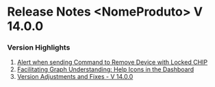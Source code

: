 # Release Notes \<NomeProduto> V 14.0.0

### Version Highlights

1. [Alert when sending Command to Remove Device with Locked CHIP](alert-when-sending-command-to-remove-device-with-locked-chip.md)
2. [Facilitating Graph Understanding: Help Icons in the Dashboard](facilitating-graph-understanding-help-icons-in-the-dashboard.md)
3. [Version Adjustments and Fixes - V 14.0.0](version-adjustments-and-fixes-v-14.0.0.md)
